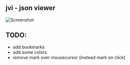 ## jvi - json viewer

![Screenshot](http://i.imgur.com/FjD5zKq.png?1)

## TODO:
* add bookmarks
* add some colors
* remove mark over mousecursor (instead mark on click)
